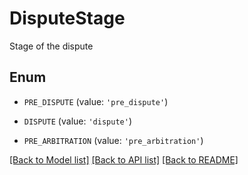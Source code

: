# DisputeStage

Stage of the dispute

## Enum

* `PRE_DISPUTE` (value: `'pre_dispute'`)

* `DISPUTE` (value: `'dispute'`)

* `PRE_ARBITRATION` (value: `'pre_arbitration'`)

[[Back to Model list]](../README.md#documentation-for-models) [[Back to API list]](../README.md#documentation-for-api-endpoints) [[Back to README]](../README.md)



